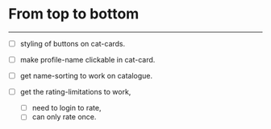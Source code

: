 # From top to bottom
---
- [ ] styling of buttons on cat-cards.
- [ ] make profile-name clickable in cat-card.
- [ ] get name-sorting to work on catalogue.

- [ ] get the rating-limitations to work,
    - [ ] need to login to rate,
    - [ ] can only rate once.

